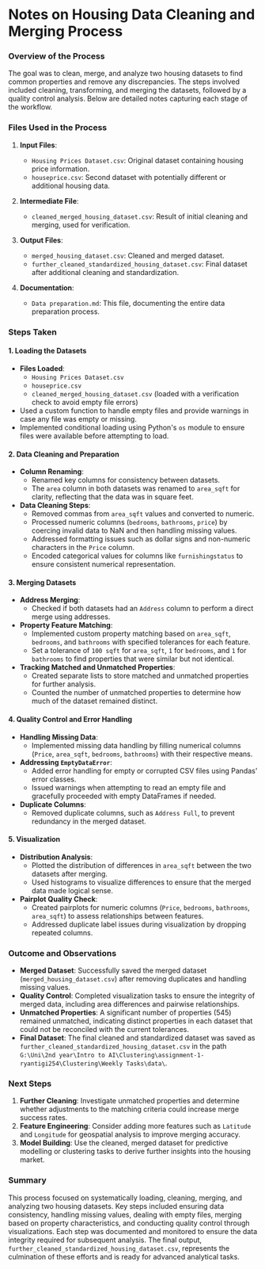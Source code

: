 # Notes on Housing Data Cleaning and Merging Process

### Overview of the Process

The goal was to clean, merge, and analyze two housing datasets to find common properties and remove any discrepancies. The steps involved included cleaning, transforming, and merging the datasets, followed by a quality control analysis. Below are detailed notes capturing each stage of the workflow.

### Files Used in the Process

1. **Input Files**:
   - `Housing Prices Dataset.csv`: Original dataset containing housing price information.
   - `houseprice.csv`: Second dataset with potentially different or additional housing data.

2. **Intermediate File**:
   - `cleaned_merged_housing_dataset.csv`: Result of initial cleaning and merging, used for verification.

3. **Output Files**:
   - `merged_housing_dataset.csv`: Cleaned and merged dataset.
   - `further_cleaned_standardized_housing_dataset.csv`: Final dataset after additional cleaning and standardization.

4. **Documentation**:
   - `Data preparation.md`: This file, documenting the entire data preparation process.


### Steps Taken

#### 1. Loading the Datasets
- **Files Loaded**:
  - `Housing Prices Dataset.csv`
  - `houseprice.csv`
  - `cleaned_merged_housing_dataset.csv` (loaded with a verification check to avoid empty file errors)
- Used a custom function to handle empty files and provide warnings in case any file was empty or missing.
- Implemented conditional loading using Python's `os` module to ensure files were available before attempting to load.

#### 2. Data Cleaning and Preparation
- **Column Renaming**:
  - Renamed key columns for consistency between datasets.
  - The `area` column in both datasets was renamed to `area_sqft` for clarity, reflecting that the data was in square feet.
- **Data Cleaning Steps**:
  - Removed commas from `area_sqft` values and converted to numeric.
  - Processed numeric columns (`bedrooms`, `bathrooms`, `price`) by coercing invalid data to NaN and then handling missing values.
  - Addressed formatting issues such as dollar signs and non-numeric characters in the `Price` column.
  - Encoded categorical values for columns like `furnishingstatus` to ensure consistent numerical representation.

#### 3. Merging Datasets
- **Address Merging**:
  - Checked if both datasets had an `Address` column to perform a direct merge using addresses.
- **Property Feature Matching**:
  - Implemented custom property matching based on `area_sqft`, `bedrooms`, and `bathrooms` with specified tolerances for each feature.
  - Set a tolerance of `100 sqft` for `area_sqft`, `1` for `bedrooms`, and `1` for `bathrooms` to find properties that were similar but not identical.
- **Tracking Matched and Unmatched Properties**:
  - Created separate lists to store matched and unmatched properties for further analysis.
  - Counted the number of unmatched properties to determine how much of the dataset remained distinct.

#### 4. Quality Control and Error Handling
- **Handling Missing Data**:
  - Implemented missing data handling by filling numerical columns (`Price`, `area_sqft`, `bedrooms`, `bathrooms`) with their respective means.
- **Addressing `EmptyDataError`**:
  - Added error handling for empty or corrupted CSV files using Pandas' error classes.
  - Issued warnings when attempting to read an empty file and gracefully proceeded with empty DataFrames if needed.
- **Duplicate Columns**:
  - Removed duplicate columns, such as `Address Full`, to prevent redundancy in the merged dataset.


#### 5. Visualization
- **Distribution Analysis**:
  - Plotted the distribution of differences in `area_sqft` between the two datasets after merging.
  - Used histograms to visualize differences to ensure that the merged data made logical sense.
- **Pairplot Quality Check**:
  - Created pairplots for numeric columns (`Price`, `bedrooms`, `bathrooms`, `area_sqft`) to assess relationships between features.
  - Addressed duplicate label issues during visualization by dropping repeated columns.

### Outcome and Observations
- **Merged Dataset**: Successfully saved the merged dataset (`merged_housing_dataset.csv`) after removing duplicates and handling missing values.
- **Quality Control**: Completed visualization tasks to ensure the integrity of merged data, including area differences and pairwise relationships.
- **Unmatched Properties**: A significant number of properties (545) remained unmatched, indicating distinct properties in each dataset that could not be reconciled with the current tolerances.
- **Final Dataset**: The final cleaned and standardized dataset was saved as `further_cleaned_standardized_housing_dataset.csv` in the path `G:\Uni\2nd year\Intro to AI\Clustering\assignment-1-ryantigi254\Clustering\Weekly Tasks\data\`.

### Next Steps
1. **Further Cleaning**: Investigate unmatched properties and determine whether adjustments to the matching criteria could increase merge success rates.
2. **Feature Engineering**: Consider adding more features such as `Latitude` and `Longitude` for geospatial analysis to improve merging accuracy.
3. **Model Building**: Use the cleaned, merged dataset for predictive modelling or clustering tasks to derive further insights into the housing market.

### Summary
This process focused on systematically loading, cleaning, merging, and analyzing two housing datasets. Key steps included ensuring data consistency, handling missing values, dealing with empty files, merging based on property characteristics, and conducting quality control through visualizations. Each step was documented and monitored to ensure the data integrity required for subsequent analysis. The final output, `further_cleaned_standardized_housing_dataset.csv`, represents the culmination of these efforts and is ready for advanced analytical tasks.

